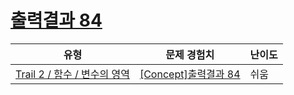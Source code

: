 # [출력결과 84](https://https://en.codetree.ai/trails/complete/curated-cards/intro-reading-84)

|유형|문제 경험치|난이도|
|---|---|---|
|[Trail 2 / 함수 / 변수의 영역](https://https://en.codetree.ai/trail-info/novice-mid/)|[[Concept]출력결과 84](https://https://en.codetree.ai/trails/complete/curated-cards/intro-reading-84/)|쉬움|

